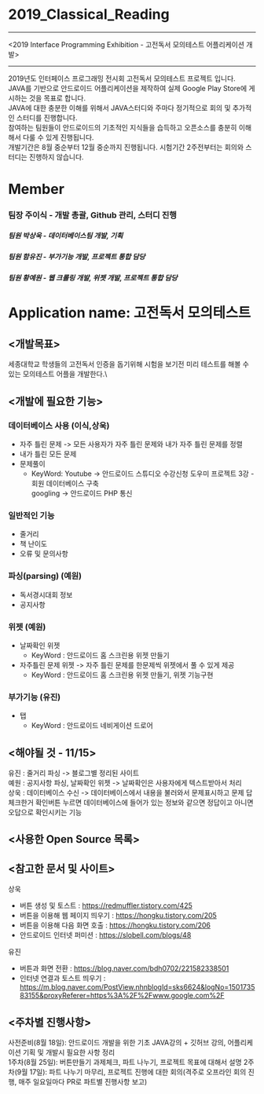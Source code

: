 2019_Classical_Reading
======================
***
<2019 Interface Programming Exhibition - 고전독서 모의테스트 어플리케이션 개발>
***
2019년도 인터페이스 프로그래밍 전시회 고전독서 모의테스트 프로젝트 입니다.\
JAVA를 기반으로 안드로이드 어플리케이션을 제작하여 실제 Google Play Store에 게시하는 것을 목표로 합니다.\
JAVA에 대한 충분한 이해를 위해서 JAVA스터디와 주마다 정기적으로 회의 및 추가적인 스터디를 진행합니다.\
참여하는 팀원들이 안드로이드의 기초적인 지식들을 습득하고 오픈소스를 충분히 이해해서 다룰 수 있게 진행됩니다.\
개발기간은 8월 중순부터 12월 중순까지 진행됩니다. 시험기간 2주전부터는 회의와 스터디는 진행하지 않습니다.

# Member
### 팀장 주이식 - 개발 총괄, Github 관리, 스터디 진행
##### 팀원 박상욱 - 데이터베이스팀 개발, 기획
##### 팀원 함유진 - 부가기능 개발, 프로젝트 통합 담당
##### 팀원 황예원 - 웹 크롤링 개발, 위젯 개발, 프로젝트 통합 담당


# Application name: 고전독서 모의테스트

<개발목표>
----------
세종대학교 학생들의 고전독서 인증을 돕기위해 시험을 보기전 미리 테스트를 해볼 수 있는 모의테스트 어플을 개발한다.\

<개발에 필요한 기능>
-------------------

### 데이터베이스 사용 (이식,상욱)
* 자주 틀린 문제 -> 모든 사용자가 자주 틀린 문제와 내가 자주 틀린 문제를 정렬
* 내가 틀린 모든 문제
* 문제풀이
  - KeyWord: Youtube -> 안드로이드 스튜디오 수강신청 도우미 프로젝트 3강 - 회원 데이터베이스 구축  
            googling -> 안드로이드 PHP 통신 

### 일반적인 기능
* 줄거리
* 책 난이도
* 오류 및 문의사항

### 파싱(parsing) (예원)
* 독서경시대회 정보
* 공지사항

### 위젯 (예원)
* 날짜확인 위젯  
  - KeyWord : 안드로이드 홈 스크린용 위젯 만들기
* 자주틀린 문제 위젯 -> 자주 틀린 문제를 한문제씩 위젯에서 풀 수 있게 제공
  - KeyWord : 안드로이드 홈 스크린용 위젯 만들기, 위젯 기능구현 
  
### 부가기능 (유진)
* 탭  
  - KeyWord : 안드로이드 네비게이션 드로어  

<해야될 것 - 11/15>
-------------------
유진 : 줄거리 파싱 -> 블로그별 정리된 사이트  
예원 : 공지사항 파싱, 날짜확인 위젯 -> 날짜확인은 사용자에게 텍스트받아서 처리  
상욱 : 데이터베이스 수신 -> 데이터베이스에서 내용을 불러와서 문제표시하고 문제 답 체크한거 확인버튼 누르면 데이터베이스에 들어가 있는 정보와 같으면 정답이고 아니면 오답으로 확인시키는 기능  


<사용한 Open Source 목록>
------------------------

<참고한 문서 및 사이트>
-----------------------

상욱
* 버튼 생성 및 토스트 : https://redmuffler.tistory.com/425
* 버튼을 이용해 웹 페이지 띄우기 : https://hongku.tistory.com/205
* 버튼을 이용해 다음 화면 호출 : https://hongku.tistory.com/206
* 안드로이드 인터넷 퍼미션 : https://slobell.com/blogs/48


유진
* 버튼과 화면 전환 : https://blog.naver.com/bdh0702/221582338501
* 인터넷 연결과 토스트 띄우기 : https://m.blog.naver.com/PostView.nhnblogId=sks6624&logNo=150173583155&proxyReferer=https%3A%2F%2Fwww.google.com%2F

<주차별 진행사항>
-----------------
사전준비(8월 18일): 안드로이드 개발을 위한 기초 JAVA강의 + 깃허브 강의, 어플리케이션 기획 및 개발시 필요한 사항 정리\
1주차(8월 25일): 버튼만들기 과제체크, 파트 나누기, 프로젝트 목표에 대해서 설명
2주차(9월 17일): 파트 나누기 마무리, 프로젝트 진행에 대한 회의(격주로 오프라인 회의 진행, 매주 일요일마다 PR로 파트별 진행사항 보고)
